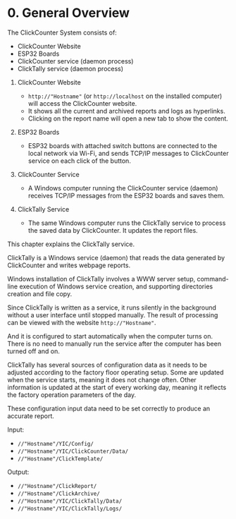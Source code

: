 # 0. General Overview

The ClickCounter System consists of:

- ClickCounter Website
- ESP32 Boards
- ClickCounter service (daemon process)
- ClickTally service (daemon process)

1. ClickCounter Website
  
   - `http://"Hostname"` (or `http://localhost` on the installed computer) will access the ClickCounter website.
   - It shows all the current and archived reports and logs  as hyperlinks.
   - Clicking on the report name will open a new tab to show the content.

2. ESP32 Boards

   - ESP32 boards with attached switch buttons are connected to the local network via Wi-Fi, and sends TCP/IP messages to ClickCounter service on each click of the button.

3. ClickCounter Service

   - A Windows computer running the ClickCounter service (daemon) receives TCP/IP messages from the ESP32 boards and saves them.

4. ClickTally Service

   - The same Windows computer runs the ClickTally service to process the saved data by ClickCounter.  It updates the report files.

This chapter explains the ClickTally service.

ClickTally is a Windows service (daemon) that reads the data generated by ClickCounter and writes webpage reports.

Windows installation of ClickTally involves a WWW server setup, command-line execution of Windows service creation, and supporting directories creation and file copy.

Since ClickTally is written as a service, it runs silently in the background without a user interface until stopped manually.  The result of processing can be viewed with the website `http://"Hostname"`.

And it is configured to start automatically when the computer turns on.  There is no need to manually run the service after the computer has been turned off and on.

ClickTally has several sources of configuration data as it needs to be adjusted according to the factory floor operating setup. Some are updated when the service starts, meaning it does not change often.  Other information is updated at the start of every working day, meaning it reflects the factory operation parameters of the day.

These configuration input data need to be set correctly to produce an accurate report.

Input:

- `//"Hostname"/YIC/Config/`
- `//"Hostname"/YIC/ClickCounter/Data/`
- `//"Hostname"/ClickTemplate/`

Output:

- `//"Hostname"/ClickReport/`
- `//"Hostname"/ClickArchive/`
- `//"Hostname"/YIC/ClickTally/Data/`
- `//"Hostname"/YIC/ClickTally/Logs/`
